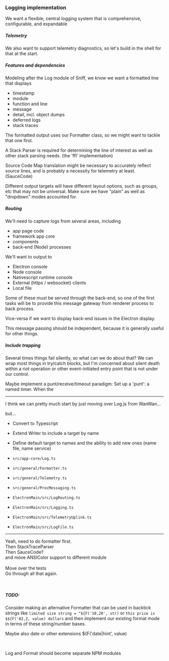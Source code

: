 ### Logging implementation

We want a flexible, central logging system
that is comprehensive, configurable, and expandable

##### Telemetry
We also want to support telemetry diagnostics, so
let's build in the shell for that at the start.

##### Features and dependencies
Modeling after the Log module of Sniff, we know
we want a formatted line that displays
- timestamp
- module
- function and line
- message
- detail, incl. object dumps
- deferred logs
- stack traces 

The formatted output uses our Formatter class,
so we might want to tackle that one first.

A Stack Parser is required for determining 
the line of interest as well as other
stack parsing needs. (the 'ffl' implementation)

Source Code Map translation might be necessary to
accurately reflect source lines, and is probably
a necessity for telemetry at least. (SauceCode)

Different output targets will have different layout
options, such as groups, etc that may not be universal.
Make sure we have "plain" as well as "dropdown" modes
accounted for.

##### Routing

We'll need to capture logs from several areas, including
- app page code
- framework app core
- components
- back-end (Node) processes

We'll want to output to
- Electron console
- Node console
- Nativescript runtime console
- External (https / websocket) clients
- Local file

Some of these must be served through the back-end,
so one of the first tasks will be to provide this
message gateway from renderer process to back process.

Vice-versa if we want to display back-end issues in the 
Electron display.

This message passing should be independent, because it
is generally useful for other things.

##### Include trapping
Several times things fail silently, so
what can we do about that?
We can wrap most things in try/catch blocks, but
I'm concerned about silent death within a riot operation
or other event-initiated entry point that is not
under our control.

Maybe implement a punt/receive/timeout paradigm:
Set up a 'punt': a named timer. When the  

---------

I think we can pretty much start by just moving over
Log.js from WanWan...

but...

- Convert to Typescript
- Extend Writer to include a target by name
- Define default target to names and the ability
to add new ones (name file, name service)
  

- `src/app-core/Log.ts`
- `src/general/Formatter.ts`
- `src/general/Telemetry.ts`
- `src/general/ProcMessaging.ts`

- `ElectronMain/src/LogRouting.ts`
- `ElectronMain/src/Logging.ts`
- `ElectronMain/src/TelemetryUplink.ts`
- `ElectronMain/src/LogFile.ts`

-----------------------

Yeah, need to do formatter first.<br/>
Then StackTraceParser<br/>
Then SauceCode?<br/>
and move ANSIColor support to different module<br/>
<br/>
Move over the tests<br/>
Go through all that again.<br/>

<br/>

##### TODO: 
Consider making an alternative Formatter
that can be used in backtick strings
like `limited size string = "${F('10,20', str)`
or `this price is $${F('02,2, value) dollars`
and then implement our existing format mode in
terms of these string/number bases.

Maybe also date or other extensions ${F('date|hint', value)

<br/>

Log and Format should become separate NPM modules



